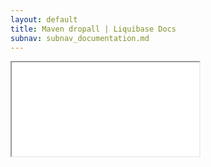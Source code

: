 ```yaml
---
layout: default
title: Maven dropall | Liquibase Docs
subnav: subnav_documentation.md
---
```


<iframe class="maven" src="generated/dropAll-mojo.html"></iframe>